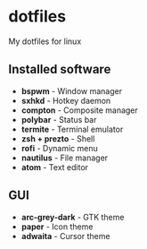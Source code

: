 # dotfiles
My dotfiles for linux

## Installed software

+ **bspwm** - Window manager
+ **sxhkd** - Hotkey daemon
+ **compton** - Composite manager
+ **polybar** - Status bar
+ **termite** - Terminal emulator
+ **zsh + prezto** - Shell
+ **rofi** - Dynamic menu
+ **nautilus** - File manager
+ **atom** - Text editor

## GUI
+ **arc-grey-dark** - GTK theme
+ **paper** - Icon theme
+ **adwaita** - Cursor theme
